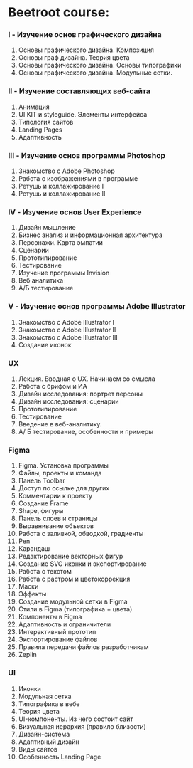 # Beetroot course:
### I - Изучение основ графического дизайна
  1. Основы графического дизайна. Композиция
  2. Основы граф дизайна. Теория цвета
  3. Основы графического дизайна. Основы типографики
  4. Основы графического дизайна. Модульные сетки.
  
### II - Изучение составляющих веб-сайта
  1. Анимация
  2. UI KIT и styleguide. Элементы интерфейса
  3. Типология сайтов
  4. Landing Pages
  5. Адаптивность
  
### III - Изучение основ программы Photoshop
  1. Знакомство с Adobe Photoshop
  2. Работа с изображениями в программе
  3. Ретушь и коллажирование I
  4. Ретушь и коллажирование II
  
### IV - Изучение основ User Experience
  1. Дизайн мышление
  2. Бизнес анализ и информационная архитектура
  3. Персонажи. Карта эмпатии
  4. Сценарии
  5. Прототипирование
  6. Тестирование
  7. Изучение программы Invision
  8. Веб аналитика
  9. А/Б тестирование
  
### V - Изучение основ программы Adobe Illustrator
  1. Знакомство с Adobe Illustrator I
  2. Знакомство с Adobe Illustrator II
  3. Знакомство с Adobe Illustrator III
  4. Создание иконок


### UX
1. Лекция. Вводная о UX. Начинаем со смысла
2. Работа с брифом и ИА
3. Дизайн исследования: портрет персоны
4. Дизайн исследования: сценарии
5. Прототипирование
6. Тестирование
7. Введение в веб-аналитику.
8. А/ Б тестирование, особенности и примеры


### Figma
1. Figma. Установка программы
2. Файлы, проекты и команда
3. Панель Toolbar
4. Доступ по ссылке для других
5. Комментарии к проекту
6. Создание Frame
7. Shape, фигуры
8. Панель слоев и страницы
9. Выравнивание объектов
10. Работа с заливкой, обводкой, градиенты
11. Pen
12. Карандаш
13. Редактирование векторных фигур
14. Создание SVG иконки и экспортирование
15. Работа с текстом
16. Работа с растром и цветокоррекция
17. Маски
18. Эффекты
19. Создание модульной сетки в Figma
20. Стили в Figma (типографика + цвета)
21. Компоненты в Figma
22. Адаптивность и ограничители
23. Интерактивный прототип
24. Экспортирование файлов
25. Правила передачи файлов разработчикам
26. Zeplin



### UI
1. Иконки
2. Модульная сетка
3. Типографика в вебе
4. Теория цвета
5. UI-компоненты. Из чего состоит сайт
6. Визуальная иерархия (правило близости)
7. Дизайн-система
8. Адаптивный дизайн
9. Виды сайтов
10. Особенность Landing Page
